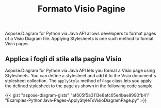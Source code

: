 ﻿---
title: Formato Visio Pagine
type: docs
weight: 40
url: /it/python-java/format-visio-pages/
---
Aspose.Diagram for Python via Java API allows developers to format pages of a Visio Diagram file. Applying Stylesheets is one such method to format Visio pages.

## **Applica i fogli di stile alla pagina Visio**
Aspose.Diagram for Python via Java API lets you format a Visio page using Stylesheets. You can define a stylesheet and add it to the Visio document's stylesheet collection. The `applyStyle` method of `Page` class lets you apply the defined stylesheet to the page as shown in the following code sample.

{{< gist "aspose-diagram-gists" "af605f5a3113e8afc05e4bae8990fb41" "Examples-PythonJava-Pages-ApplyStyleToVisioDiagramPage.py" >}}
